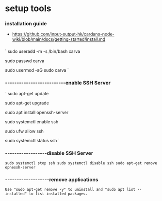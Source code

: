 # setup tools

### installation guide
  - https://github.com/input-output-hk/cardano-node-wiki/blob/main/docs/getting-started/install.md

### 
`
sudo useradd -m -s /bin/bash carva

sudo passwd carva

sudo usermod -aG sudo carva
`

### --------------------------enable SSH Server
`
sudo apt-get update

sudo apt-get upgrade

sudo apt install openssh-server

sudo systemctl enable ssh

sudo ufw allow ssh

sudo systemctl status ssh
`

### ------------------disable SSH Server
`
sudo systemctl stop ssh
sudo systemctl disable ssh
sudo apt-get remove opnessh-server
`
### -------------------remove applications
`
Use "sudo apt-get remove -y" to uninstall and "sudo apt list --installed" to list installed packages.
`
